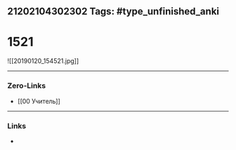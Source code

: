 21202104302302
Tags: #type_unfinished_anki 
---
# 1521

![[20190120_154521.jpg]]

---
### Zero-Links
- [[00 Учитель]]
---
### Links
-
